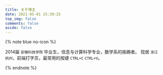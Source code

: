 ```yaml
---
title: 关于博主
date: 2021-05-01 15:39:25
top_img: false
comments: false
aside: false
---
```


{% note blue no-icon %}

2014届 ```安徽科技学院``` 毕业生，信息与计算科学专业，数学系的挨踢者。
现居 ```浙江杭州```，前端打字员，最常用的按键 ```CTRL+C``` ```CTRL+V```。

{% endnote %}

<!-- ![](https://cdn.jsdelivr.net/gh/realwds/cdn@master/img/20201216165804.jpg) -->

<!-- ## 上菜
{% note blue no-icon %}
我是一条酸菜鱼，又酸又菜又多余。
我是一只黄焖鸡，又黄又闷又垃圾。
我是一条土豆丝，又土又逗有屌丝。
我是一个剑齿鲨，又贱又痴又很傻。
我是一份小炒肉，又小又吵又有肉。
我是一碗回锅肉，又灰又裹又多肉。
我是一瓶二锅头，又二又乖又上头。
我是一份香辣鱼，再香再辣也多余。
{% endnote %} -->

<div id="mse-video" style="z-index:1"></div>
<script data-pjax src="//sf1-ttcdn-tos.pstatp.com/obj/unpkg/xgplayer/2.9.6/browser/index.js" charset="utf-8"></script>
<script data-pjax src="//sf1-ttcdn-tos.pstatp.com/obj/unpkg/xgplayer-mp4/1.1.8/browser/index.js" charset="utf-8"></script>
<script type="text/javascript">
new Player({
  id: 'mse-video',
  autoplay: false,
  volume: 0.3, //初始音量
  url:'https://cdn.jsdelivr.net/gh/realwds/cdn/video/geu.mp4',
  poster: "https://cdn.jsdelivr.net/gh/realwds/cdn@master/img/20201216165804.jpg",
  playsinline: true,
  fluid: true, //流式布局
  danmu: {
    comments: [
      {
        duration: 12000,
        id: '1',
        start: 200,
        txt: '勇敢去做你认为正确的事',
        style: {  //弹幕自定义样式
          color: '#fff',
          fontSize: '20px',
        }
      },
      {
        duration: 12000,
        id: '2',
        start: 300,
        txt: '不要被世俗的流言蜚语所困扰',
        style: {  //弹幕自定义样式
          color: '#fff',
          fontSize: '20px',
        }
      },
      {
        duration: 15000,
        id: '3',
        start: 1500,
        txt: 'realwds’s blog',
        style: {  //弹幕自定义样式
          color: '#fff',
          fontSize: '20px',
        }
      },
      {
        duration: 15000,
        id: '4',
        start: 2000,
        txt: '出淤泥而不染',
        style: {  //弹幕自定义样式
          color: '#fff',
          fontSize: '20px',
        }
      },
      {
        duration: 12000,
        id: '5',
        start: 2800,
        txt: '前面的大佬等等我',
        style: {  //弹幕自定义样式
          color: '#fff',
          fontSize: '20px',
        }
      }
    ],
    area: {
      start: 0,
      end: 1
    }
  }
});
</script>
